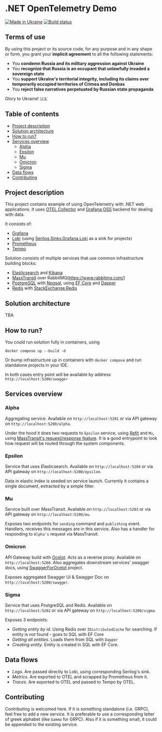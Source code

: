 # .NET OpenTelemetry Demo

[![Made in Ukraine](https://img.shields.io/badge/made_in-ukraine-ffd700.svg?labelColor=0057b7)](https://stand-with-ukraine.pp.ua/)
[![Build status](https://github.com/mishamyte/OpenTelemetry-Demo/workflows/CI/badge.svg)](https://github.com/mishamyte/OpenTelemetry-Demo/actions?query=workflow%3ACI)

## Terms of use

By using this project or its source code, for any purpose and in any shape or form, you grant your **implicit agreement** to all the following statements:

- You **condemn Russia and its military aggression against Ukraine**
- You **recognize that Russia is an occupant that unlawfully invaded a sovereign state**
- You **support Ukraine's territorial integrity, including its claims over temporarily occupied territories of Crimea and Donbas**
- You **reject false narratives perpetuated by Russian state propaganda**

Glory to Ukraine! 🇺🇦

## Table of contents
- [Project description](#project-description)
- [Solution architecture](#solution-architecture)
- [How to run?](#how-to-run)
- [Services overview](#services-overview)
    - [Alpha](#alpha)
    - [Epsilon](#epsilon)
    - [Mu](#mu)
    - [Omicron](#omicron)
    - [Sigma](#sigma)
- [Data flows](#data-flows)
- [Contributing](#contributing)

## Project description

This project contains example of using OpenTelemetry with .NET web applications. It uses [OTEL Collector](https://opentelemetry.io/docs/collector/) and [Grafana OSS](https://grafana.com/oss/) backend for dealing with data.

It consists of:
- [Grafana](https://grafana.com/oss/grafana/)
- [Loki](https://grafana.com/oss/loki/) (using [Serilog.Sinks.Grafana.Loki](https://github.com/serilog-contrib/serilog-sinks-grafana-loki) as a sink for projects)
- [Prometheus](https://grafana.com/oss/prometheus/)
- [Tempo](https://grafana.com/oss/tempo/)

Solution consists of multiple services that use common infrastructure building blocks:
- [Elasticsearch](https://www.elastic.co/) and [Kibana](https://www.elastic.co/kibana/)
- [MassTransit](https://masstransit-project.com/) over RabbitMQ(https://www.rabbitmq.com/)
- [PostgreSQL](https://www.postgresql.org/) with [Npgsql](https://www.npgsql.org/), using [EF Core](https://docs.microsoft.com/en-us/ef/core/) and [Dapper](https://github.com/DapperLib/Dapper)
- [Redis](https://redis.io/) with [StackExchange.Redis](https://github.com/StackExchange/StackExchange.Redis)

## Solution architecture

TBA

## How to run?

You could run solution fully in containers, using

```shell
docker compose up --build -d
```

Or bump infrastructure up in containers with `docker compose` and run standalone projects in your IDE.

In both cases entry point will be available by address `http://localhost:5200/swagger`

## Services overview

### Alpha

*A*ggregating service. Available on `http://localhost:5201` or via API gateway on `http://localhost:5200/alpha`.

Under the hood it does two requests to `Epsilon` service, using [Refit](https://github.com/reactiveui/refit) and `Mu`, using [MassTransit's request/response feature](https://masstransit-project.com/usage/requests.html).
It is a good entrypoint to look how request will be routed through the system components.

### Epsilon

Service that uses *E*lasticsearch. Available on `http://localhost:5204` or via API gateway on `http://localhost:5200/epsilon`.

Data in elastic index is seeded on service launch. Currently it contains a single document, extracted by a simple filter.

### Mu

Service built over *M*assTransit. Available on `http://localhost:5203` or via API gateway on `http://localhost:5200/mu`.

Exposes two endpoints for `sending` command and `publishing` event. Handlers, receives this messages are in this service. Also has a handler for responding to `Alpha's` request via MassTransit.

### Omicron

API Gateway build with [Ocelot](https://github.com/ThreeMammals/Ocelot). Acts as a reverse proxy. Available on `http://localhost:5200`.
Also aggregates downstream services' swagger docs, using [SwaggerForOcelot](https://github.com/ThreeMammals/Ocelot) project.

Exposes aggregated Swagger UI & Swagger Doc on `http://localhost:5200/swagger`.

### Sigma

Service that uses Postgre*S*QL and Redis. Available on `http://localhost:5202` or via API gateway on `http://localhost:5200/sigma`.

Exposes 3 endpoints:
- _Getting entity by id_. Using Redis over `IDistributedCache` for searching. If entity is not found - goes to SQL with EF Core
- _Getting all entities_. Loads them from SQL with `Dapper`
- _Creating entity_. Entity is created in SQL with EF Core.

## Data flows
- _Logs_. Are passed directly to Loki, using corresponding Serilog's sink.
- _Metrics_. Are exported to OTEL and scrapped by Prometheus from it.
- _Traces_. Are exported to OTEL and passed to Tempo by OTEL.

## Contributing

Contributing is welcomed here. If it is something standalone (i.e. GRPC), feel free to add a new service.
It is preferable to use a corresponding letter of greek alphabet (like `Gamma` for GRPC).
Also if it is something small, it could be appended to the existing service.